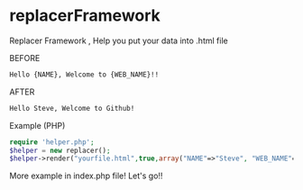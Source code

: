 # replacerFramework
Replacer Framework , Help you put your data into .html file

BEFORE
```html
Hello {NAME}, Welcome to {WEB_NAME}!!
```
AFTER
```html
Hello Steve, Welcome to Github!
```

Example (PHP)
```php
require 'helper.php';
$helper = new replacer();
$helper->render("yourfile.html",true,array("NAME"=>"Steve", "WEB_NAME"=>"Github"));
```

More example in index.php file! Let's go!!
